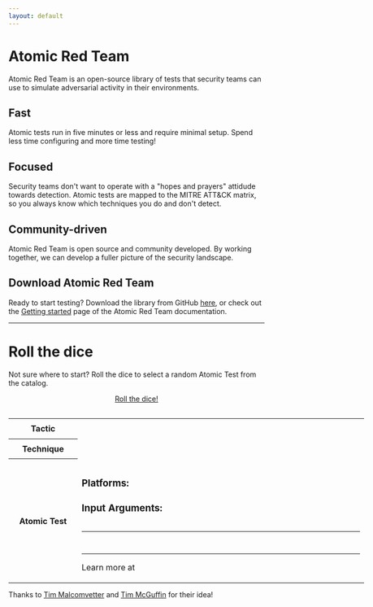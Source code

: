 ```yaml
---
layout: default
---
```


# Atomic Red Team

Atomic Red Team is an open-source library of tests that security teams can
use to simulate adversarial activity in their environments.

## Fast

Atomic tests run in five minutes or less and require minimal setup. Spend less
time configuring and more time testing!

## Focused

Security teams don't want to operate with a "hopes and prayers" attidude towards
detection. Atomic tests are mapped to the MITRE ATT&CK matrix, so you always
know which techniques you do and don't detect.

## Community-driven

Atomic Red Team is open source and community developed. By working together, we
can develop a fuller picture of the security landscape.

## Download Atomic Red Team

Ready to start testing? Download the library from GitHub [here](https://github.com/redcanaryco/atomic-red-team),
or check out the [Getting started](https://github.com/redcanaryco/atomic-red-team/wiki/Getting-Started)
page of the Atomic Red Team documentation.

---

# Roll the dice

Not sure where to start? Roll the dice to select a random Atomic Test from the catalog.

<div style="text-align: center; margin-bottom: 30px;">
  <a class="btn btn-roll-the-dice" href="javascript:void(0);" onclick="roll_the_dice()">Roll the dice!</a>
</div>

<table id="roll-the-dice" style="width: auto; margin: 0 auto; display: table; min-width: 700px; max-width: 700px;">
  <tr>
    <th style="width: 120px"><strong>Tactic</strong></th>
    <td class="randoms">
      <h2 class="random-tactic-name"></h2>
    </td>
  </tr>
  <tr>
    <th><strong>Technique</strong></th>
    <td class="randoms">
      <h2 class="random-technique-name"></h2>
    </td>
  </tr>
  <tr>
    <th><strong>Atomic Test</strong></th>
    <td class="randoms">
      <h2 class="random-test-name"></h2>
      <blockquote class="random-test-description" style="display: block;"></blockquote>
      <div class="random-test-platforms">
        <h3>
          Platforms:
          <em></em>
        </h3>
      </div>
      <div class="random-test-input-arguments">
        <h3>Input Arguments:</h3>
        <pre></pre>
      </div>
      <hr/>
      <h3 class="random-test-executor-name"></h3>
      <pre class="random-test-executor-steps" style="max-width: 700px"></pre>
      <hr/>
      <p>Learn more at <a class="random-test-link" href="#"></a></p>
    </td>
  </tr>
</table>

Thanks to [Tim Malcomvetter](https://medium.com/@malcomvetter/red-team-use-of-mitre-att-ck-f9ceac6b3be2)
and [Tim McGuffin](https://www.twitter.com/NotMedic) for their idea!

<script src="{{ '/assets/javascripts/roll-the-dice.js?v=' | append: site.github.build_revision | relative_url }}"></script>
